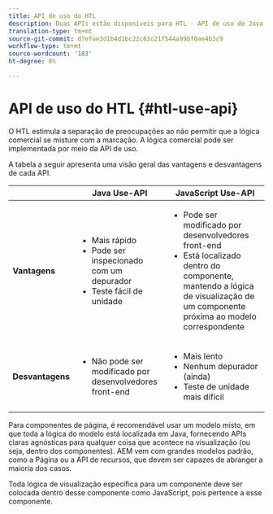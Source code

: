 ```yaml
---
title: API de uso do HTL
description: Duas APIs estão disponíveis para HTL - API de uso de Java e API de uso de Javascript
translation-type: tm+mt
source-git-commit: d7efae3d1b4d1bc22c63c21f544a99bf0ae4b3c9
workflow-type: tm+mt
source-wordcount: '183'
ht-degree: 8%

---
```



# API de uso do HTL {#htl-use-api}

O HTL estimula a separação de preocupações ao não permitir que a lógica comercial se misture com a marcação. A lógica comercial pode ser implementada por meio da API de uso.

A tabela a seguir apresenta uma visão geral das vantagens e desvantagens de cada API.

|  | **Java Use-API** | **JavaScript Use-API** |
|--- |--- |--- |
| **Vantagens** | <ul><li>Mais rápido</li><li>Pode ser inspecionado com um depurador</li><li>Teste fácil de unidade</li></ul> | <ul><li>Pode ser modificado por desenvolvedores front-end</li><li>Está localizado dentro do componente, mantendo a lógica de visualização de um componente próxima ao modelo correspondente</li></ul> |
| **Desvantagens** | <ul><li>Não pode ser modificado por desenvolvedores front-end</li></ul> | <ul><li>Mais lento</li><li>Nenhum depurador (ainda)</li><li>Teste de unidade mais difícil</li></ul> |

Para componentes de página, é recomendável usar um modelo misto, em que toda a lógica do modelo está localizada em Java, fornecendo APIs claras agnósticas para qualquer coisa que acontece na visualização (ou seja, dentro dos componentes). AEM vem com grandes modelos padrão, como a Página ou a API de recursos, que devem ser capazes de abranger a maioria dos casos.

Toda lógica de visualização específica para um componente deve ser colocada dentro desse componente como JavaScript, pois pertence a esse componente.
